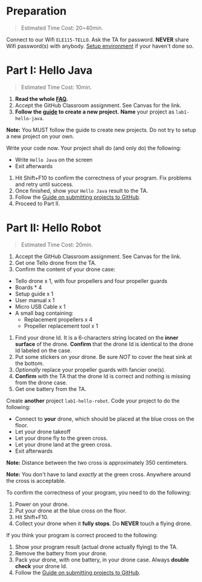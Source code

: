 # Preparation

> Estimated Time Cost: 20~40min.

Connect to our Wifi `ELE115-TELLO`. Ask the TA for password. **NEVER** share Wifi password(s) with anybody.
[Setup environment](https://github.com/ELE115/docs/blob/master/setup.md) if your haven't done so.

# Part I: Hello Java

> Estimated Time Cost: 10min.

1. **Read the whole [FAQ](https://github.com/ELE115/docs/blob/master/faq.md).**
1. Accept the GitHub Classroom assignment. See Canvas for the link.
1. **Follow the [guide](https://github.com/ELE115/idea-gradle-template/blob/master/README.md) to create a new project.**
**Name** your project as `lab1-hello-java`.

**Note:** You MUST follow the guide to create new projects. Do not try to setup a new project on your own.

Write your code now. Your project shall do (and only do) the following:
* Write `Hello Java` on the screen
* Exit afterwards

1. Hit Shift+F10 to confirm the correctness of your program. Fix problems and retry until success.
1. Once finished, show your `Hello Java` result to the TA.
1. Follow the [Guide on submitting projects to GitHub](https://github.com/ELE115/docs/blob/master/git.md#how-to-setup-git-for-a-single-project).
1. Proceed to Part II.

# Part II: Hello Robot

> Estimated Time Cost: 20min.

1. Accept the GitHub Classroom assignment. See Canvas for the link.
1. Get one Tello drone from the TA.
1. Confirm the content of your drone case:
  * Tello drone x 1, with four propellers and four propeller guards
  * Boards * 4
  * Setup guide x 1
  * User manual x 1
  * Micro USB Cable x 1
  * A small bag containing:
    * Replacement propellers x 4
    * Propeller replacement tool x 1
1. Find your drone Id. It is a 6-characters string located on the **inner surface** of the drone.
**Confirm** that the drone Id is identical to the drone Id labeled on the case.
1. Put some stickers on your drone. Be sure *NOT* to cover the heat sink at the bottom.
1. *Optionally* replace your propeller guards with fancier one(s).
1. **Confirm** with the TA that the drone Id is correct and nothing is missing from the drone case.
1. Get one battery from the TA.

Create **another** project `lab1-hello-robot`.
Code your project to do the following:
* Connect to **your** drone, which should be placed at the blue cross on the floor.
* Let your drone takeoff
* Let your drone fly to the green cross.
* Let your drone land at the green cross.
* Exit afterwards

**Note:** Distance between the two cross is approximately 350 centimeters.

**Note:** You don't have to land *exactly* at the green cross. Anywhere around the cross is acceptable.

To confirm the correctness of your program,
you need to do the following:

1. Power on your drone.
1. Put your drone at the blue cross on the floor.
1. Hit Shift+F10.
1. Collect your drone when it **fully stops**. Do **NEVER** touch a flying drone.

If you think your program is correct proceed to the following:

1. Show your program result (actual drone actually flying) to the TA.
1. Remove the battery from your drone.
1. Pack your drone, with one battery, in your drone case.
Always **double check** your drone Id.
1. Follow the [Guide on submitting projects to GitHub](https://github.com/ELE115/docs/blob/master/git.md#how-to-setup-git-for-a-single-project).
